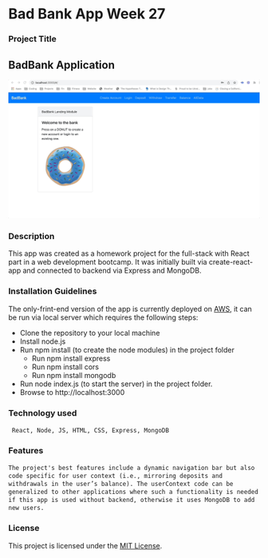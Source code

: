 # Bad Bank App Week 27

### Project Title
##      BadBank Application


![ReadMEVideo](https://github.com/veraphipps01/BadBank27/blob/main/Badbank.gif)

### Description

This app was created as a homework project for the full-stack with React part in a web development bootcamp. It was initially built via create-react-app and connected to backend via Express and MongoDB.

### Installation Guidelines

The only-frint-end version of the app is currently deployed on [AWS](http://bankappukraine.s3-website-us-west-1.amazonaws.com/), it can be run via local server which requires the following steps: 
* Clone the repository to your local machine
* Install node.js
* Run npm install (to create the node modules) in the project folder
  * Run npm install express
  * Run npm install cors
  * Run npm install mongodb
* Run node index.js (to start the server) in the project folder.  
* Browse to http://localhost:3000

### Technology used

     React, Node, JS, HTML, CSS, Express, MongoDB 
     
### Features

    The project's best features include a dynamic navigation bar but also code specific for user context (i.e., mirroring deposits and withdrawals in the user’s balance). The userContext code can be generalized to other applications where such a functionality is needed if this app is used without backend, otherwise it uses MongoDB to add new users.

### License

This project is licensed under the [MIT License](LICENSE.md).
